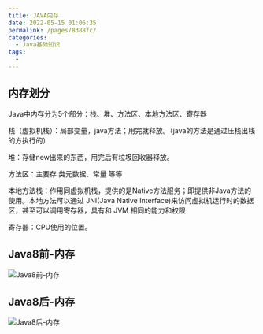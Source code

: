 ```yaml
---
title: JAVA内存
date: 2022-05-15 01:06:35
permalink: /pages/8388fc/
categories:
  - Java基础知识
tags:
  - 
---
```


## 内存划分

Java中内存分为5个部分：栈、堆、方法区、本地方法区、寄存器

栈（虚拟机栈）：局部变量，java方法；用完就释放。（java的方法是通过压栈出栈的方执行的）

堆：存储new出来的东西，用完后有垃圾回收器释放。

方法区：主要存 类元数据、常量 等等

本地方法栈：作用同虚拟机栈，提供的是Native方法服务；即提供非Java方法的使用。本地方法可以通过 JNI(Java Native Interface)来访问虚拟机运行时的数据区，甚至可以调用寄存器，具有和 JVM 相同的能力和权限

寄存器：CPU使用的位置。



## Java8前-内存

![Java8前-内存](https://cdn.addai.cn/博客/知识总结/Java相关/Java8前-内存.webp)

## Java8后-内存

![Java8后-内存](https://cdn.addai.cn/博客/知识总结/Java相关/Java8后-内存.webp)